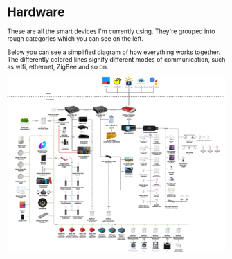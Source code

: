 # Hardware

These are all the smart devices I'm currently using. They're grouped into rough categories which you can see on the left.

Below you can see a simplified diagram of how everything works together. The differently colored lines signify different modes of communication, such as wifi, ethernet, ZigBee and so on.

[![Smart Home Overview](smart-home-overview.jpg)](smart-home-overview.jpg)